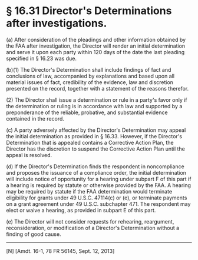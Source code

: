 # § 16.31   Director's Determinations after investigations.

(a) After consideration of the pleadings and other information obtained by the FAA after investigation, the Director will render an initial determination and serve it upon each party within 120 days of the date the last pleading specified in § 16.23 was due.


(b)(1) The Director's Determination shall include findings of fact and conclusions of law, accompanied by explanations and based upon all material issues of fact, credibility of the evidence, law and discretion presented on the record, together with a statement of the reasons therefor.


(2) The Director shall issue a determination or rule in a party's favor only if the determination or ruling is in accordance with law and supported by a preponderance of the reliable, probative, and substantial evidence contained in the record.


(c) A party adversely affected by the Director's Determination may appeal the initial determination as provided in § 16.33. However, if the Director's Determination that is appealed contains a Corrective Action Plan, the Director has the discretion to suspend the Corrective Action Plan until the appeal is resolved.


(d) If the Director's Determination finds the respondent in noncompliance and proposes the issuance of a compliance order, the initial determination will include notice of opportunity for a hearing under subpart F of this part if a hearing is required by statute or otherwise provided by the FAA. A hearing may be required by statute if the FAA determination would terminate eligibility for grants under 49 U.S.C. 47114(c) or (e), or terminate payments on a grant agreement under 49 U.S.C. subchapter 471. The respondent may elect or waive a hearing, as provided in subpart E of this part.


(e) The Director will not consider requests for rehearing, reargument, reconsideration, or modification of a Director's Determination without a finding of good cause.



---

[N] [Amdt. 16-1, 78 FR 56145, Sept. 12, 2013]




